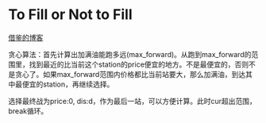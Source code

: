 # To Fill or Not to Fill

[借鉴的博客](https://www.cnblogs.com/chenxiwenruo/p/6735382.html)

贪心算法：首先计算出加满油能跑多远(max_forward)。从跑到max_forward的范围里，找到最近的比当前这个station的price便宜的地方。不是最便宜的，否则不是贪心了。如果max_forward范围内价格都比当前站要大，那么加满油，到达其中最便宜的station，再继续选择。

选择最终战为price:0, dis:d，作为最后一站，可以方便计算。此时cur超出范围，break循环。